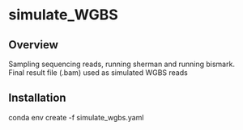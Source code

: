 # simulate_WGBS

## Overview 
Sampling sequencing reads, running sherman and running bismark.           
Final result file (.bam) used as simulated WGBS reads

## Installation
conda env create -f simulate_wgbs.yaml

